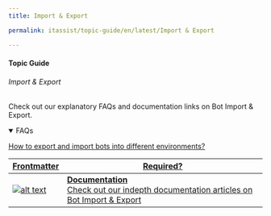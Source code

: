 ```yaml
---
title: Import & Export

permalink: itassist/topic-guide/en/latest/Import & Export

---
```


#### Topic Guide
###### Import & Export

  Check out our explanatory FAQs and documentation links on Bot Import & Export.

<details open>
  <summary>FAQs
  </summary>


<a class="doc-link" target="_blank" href="https://developer.kore.ai/docs/bots/bot-settings/bot-management/bot-management-2/#Importing_and_Exporting_Bots">
 
  How to export and import bots into different environments?

</a>



</details>

<a class="doc-link" target="_blank" href="https://developer.kore.ai/docs/bots/sdks/botkit-sdk-tutorial-agent-transfer/">
 

| Frontmatter | Required? |
|-------------|-------------|
| ![alt text](images/docIcon.svg "Title") | **Documentation**  <br /> Check out our indepth documentation articles on Bot Import & Export | 


</a>

